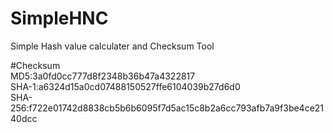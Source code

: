 # SimpleHNC
Simple Hash value calculater and Checksum Tool

#Checksum<br />
MD5:3a0fd0cc777d8f2348b36b47a4322817<br />
SHA-1:a6324d15a0cd07488150527ffe6104039b27d6d0<br />
SHA-256:f722e01742d8838cb5b6b6095f7d5ac15c8b2a6cc793afb7a9f3be4ce2140dcc<br />
